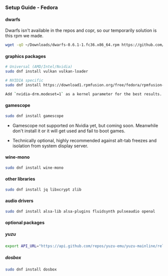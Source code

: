 <h3>Setup Guide - Fedora</h3>

#### dwarfs
Dwarfs isn't available in the repos and copr, so our temporarily solution is this rpm we made.
```sh
wget -qO ~/Downloads/dwarfs-0.6.1-1.fc36.x86_64.rpm https://github.com/jc141x/jc141-bash/releases/download/420/dwarfs-0.6.1-1.fc36.x86_64.rpm && sudo dnf install ~/Downloads/dwarfs-0.6.1-1.fc36.x86_64.rpm
```

#### graphics packages

```sh
# Universal (AMD/Intel/Nvidia)
sudo dnf install vulkan vulkan-loader

# NVIDIA specific
sudo dnf install https://download1.rpmfusion.org/free/fedora/rpmfusion-free-release-$(rpm -E %fedora).noarch.rpm https://download1.rpmfusion.org/nonfree/fedora/rpmfusion-nonfree-release-$(rpm -E %fedora).noarch.rpm && sudo dnf install xorg-x11-drv-nvidia akmod-nvidia

Add `nvidia-drm.modeset=1` as a kernel parameter for the best results.
```

#### gamescope
```sh
sudo dnf install gamescope
```
- Gamescope not supported on Nvidia yet, but coming soon. Meanwhile don't install it or it will get used and fail to boot games.

- Technically optional, highly recommended against alt-tab freezes and isolation from system display server.

#### wine-mono
```sh
sudo dnf install wine-mono
```

#### other libraries
```sh
sudo dnf install jq libxcrypt zlib
```

#### audio drivers
```sh
sudo dnf install alsa-lib alsa-plugins fluidsynth pulseaudio openal
```

#### optional packages

##### yuzu
```sh
export API_URL="https://api.github.com/repos/yuzu-emu/yuzu-mainline/releases/latest" && export DOWNLOAD_URL=$(curl -s $API_URL | grep -oP '"browser_download_url": "\K(.*AppImage)(?=")') && curl -Lo /tmp/yuzu --progress-meter $DOWNLOAD_URL && chmod +x /tmp/yuzu && sudo mv /tmp/yuzu /usr/local/bin/yuzu
```

##### dosbox
```sh
sudo dnf install dosbox
```
